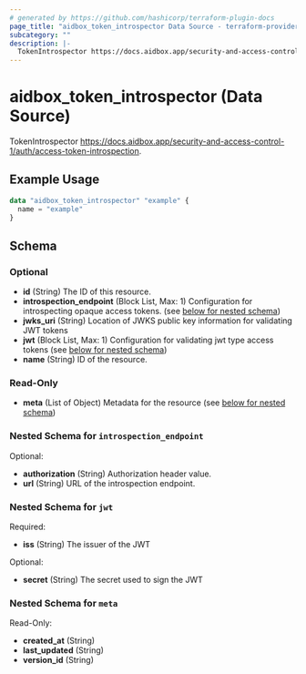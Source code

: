 ```yaml
---
# generated by https://github.com/hashicorp/terraform-plugin-docs
page_title: "aidbox_token_introspector Data Source - terraform-provider-aidbox"
subcategory: ""
description: |-
  TokenIntrospector https://docs.aidbox.app/security-and-access-control-1/auth/access-token-introspection.
---
```


# aidbox_token_introspector (Data Source)

TokenIntrospector https://docs.aidbox.app/security-and-access-control-1/auth/access-token-introspection.

## Example Usage

```terraform
data "aidbox_token_introspector" "example" {
  name = "example"
}
```

<!-- schema generated by tfplugindocs -->
## Schema

### Optional

- **id** (String) The ID of this resource.
- **introspection_endpoint** (Block List, Max: 1) Configuration for introspecting opaque access tokens. (see [below for nested schema](#nestedblock--introspection_endpoint))
- **jwks_uri** (String) Location of JWKS public key information for validating JWT tokens
- **jwt** (Block List, Max: 1) Configuration for validating jwt type access tokens (see [below for nested schema](#nestedblock--jwt))
- **name** (String) ID of the resource.

### Read-Only

- **meta** (List of Object) Metadata for the resource (see [below for nested schema](#nestedatt--meta))

<a id="nestedblock--introspection_endpoint"></a>
### Nested Schema for `introspection_endpoint`

Optional:

- **authorization** (String) Authorization header value.
- **url** (String) URL of the introspection endpoint.


<a id="nestedblock--jwt"></a>
### Nested Schema for `jwt`

Required:

- **iss** (String) The issuer of the JWT

Optional:

- **secret** (String) The secret used to sign the JWT


<a id="nestedatt--meta"></a>
### Nested Schema for `meta`

Read-Only:

- **created_at** (String)
- **last_updated** (String)
- **version_id** (String)


